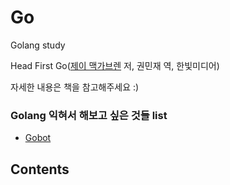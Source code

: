 # Go
Golang study

Head First Go([제이 맥가브렌](http://jay.mcgavren.com/) 저, 권민재 역, 한빛미디어)

자세한 내용은 책을 참고해주세요 :)
### Golang 익혀서 해보고 싶은 것들 list
* [Gobot](https://gobot.io/)

## Contents



